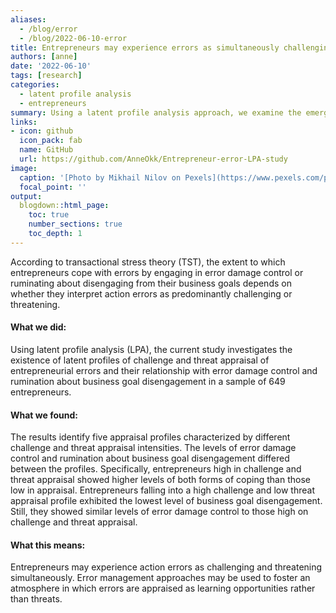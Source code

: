 ```yaml
---
aliases: 
  - /blog/error
  - /blog/2022-06-10-error
title: Entrepreneurs may experience errors as simultaneously challenging and threatening
authors: [anne]
date: '2022-06-10'
tags: [research]
categories:
  - latent profile analysis
  - entrepreneurs
summary: Using a latent profile analysis approach, we examine the emergence of mixed challenge and threat appraisal profiles of entrepreneurial action errors. In addition, we investigate how different profiles are related to entrepreneurs' ways of dealing with errors.
links:
- icon: github
  icon_pack: fab
  name: GitHub
  url: https://github.com/AnneOkk/Entrepreneur-error-LPA-study
image:
  caption: '[Photo by Mikhail Nilov on Pexels](https://www.pexels.com/photo/businessman-person-woman-coffee-6592547/)'
  focal_point: ''
output:
  blogdown::html_page:
    toc: true
    number_sections: true
    toc_depth: 1
---
```


According to transactional stress theory (TST), the extent to which entrepreneurs cope with errors by engaging in error damage control or ruminating about disengaging from their business goals depends on whether they interpret action errors as predominantly challenging or threatening. 

#### What we did:

Using latent profile analysis (LPA), the current study investigates the existence of latent profiles of challenge and threat appraisal of entrepreneurial errors and their relationship with error damage control and rumination about business goal disengagement in a sample of 649 entrepreneurs. 

#### What we found:

The results identify five appraisal profiles characterized by different challenge and threat appraisal intensities. The levels of error damage control and rumination about business goal disengagement differed between the profiles. Specifically, entrepreneurs high in challenge and threat appraisal showed higher levels of both forms of coping than those low in appraisal. Entrepreneurs falling into a high challenge and low threat appraisal profile exhibited the lowest level of business goal disengagement. Still, they showed similar levels of error damage control to those high on challenge and threat appraisal.

#### What this means:

Entrepreneurs may experience action errors as challenging and threatening simultaneously. Error management approaches may be used to foster an atmosphere in which errors are appraised as learning opportunities rather than threats. 
